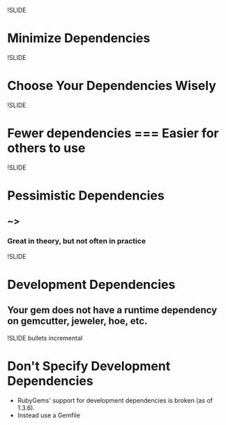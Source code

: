 !SLIDE
# Minimize Dependencies

!SLIDE
# Choose Your Dependencies Wisely

!SLIDE
# Fewer dependencies === Easier for others to use

!SLIDE
# Pessimistic Dependencies
## ~> 
### Great in theory, but not often in practice

!SLIDE
# Development Dependencies
## Your gem does not have a runtime dependency on gemcutter, jeweler, hoe, etc.


!SLIDE bullets incremental
# Don't Specify Development Dependencies
* RubyGems' support for development dependencies is broken (as of 1.3.6).
* Instead use a Gemfile
    

